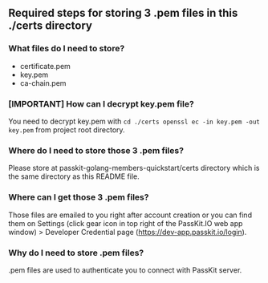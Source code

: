 ## Required steps for storing 3 .pem files in this ./certs directory

### What files do I need to store?
- certificate.pem
- key.pem
- ca-chain.pem

### [IMPORTANT] How can I decrypt key.pem file?
You need to decrypt key.pem with `cd ./certs openssl ec -in key.pem -out key.pem` from project root directory.

### Where do I need to store those 3 .pem files?
Please store at passkit-golang-members-quickstart/certs directory which is the same directory as this README file.

### Where can I get those 3 .pem files?
Those files are emailed to you right after account creation or you can find them on Settings (click gear icon in top right of the PassKit.IO web app window) > Developer Credential page (https://dev-app.passkit.io/login).

### Why do I need to store .pem files?
.pem files are used to authenticate you to connect with PassKit server.
 